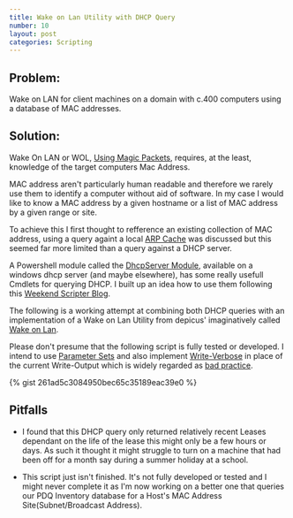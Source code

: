 ```yaml
---
title: Wake on Lan Utility with DHCP Query
number: 10
layout: post
categories: Scripting
---
```


## Problem:
Wake on LAN for client machines on a domain with c.400 computers using a database of MAC addresses.

## Solution:
Wake On LAN or WOL, [Using Magic Packets](https://en.wikipedia.org/wiki/Wake-on-LAN#Magic_packet), requires, at the least, knowledge of the target computers Mac Address.

MAC address aren't particularly human readable and therefore we rarely use them to identify a computer without aid of software.  In my case I would like to know a MAC address by a given hostname or a list of MAC address by a given range or site.

To achieve this I first thought to refference an existing collection of MAC address, using a query againt a local [ARP Cache](https://en.wikipedia.org/wiki/Address_Resolution_Protocol#Example) was discussed but this seemed far more limited than a query against a DHCP server.

A Powershell module called the [DhcpServer Module](https://technet.microsoft.com/itpro/powershell/windows/dhcp-server/index), available on a windows dhcp server (and maybe elsewhere), has some really usefull Cmdlets for querying DHCP.  I built up an idea how to use them following this [Weekend Scripter Blog](https://blogs.technet.microsoft.com/heyscriptingguy/2013/01/13/weekend-scripter-parsing-the-dhcp-database-no-way/).

The following is a working attempt at combining both DHCP queries with an implementation of a Wake on Lan Utility from depicus' imaginatively called [Wake on Lan](https://www.depicus.com/wake-on-lan/).

Please don't presume that the following script is fully tested or developed.  I intend to use [Parameter Sets](https://blogs.technet.microsoft.com/heyscriptingguy/2011/06/30/use-parameter-sets-to-simplify-powershell-commands/) and also implement [Write-Verbose](https://blogs.technet.microsoft.com/heyscriptingguy/2014/07/30/use-powershell-to-write-verbose-output/) in place of the current Write-Output which is widely regarded as [bad practice](http://www.jsnover.com/blog/2013/12/07/write-host-considered-harmful/).

{% gist 261ad5c3084950bec65c35189eac39e0 %}

## Pitfalls

  - I found that this DHCP query only returned relatively recent Leases dependant on the life of the lease this might only be a few hours or days.  As such it thought it might struggle to turn on a machine that had been off for a month say during a summer holiday at a school.
  
  - This script just isn't finished.  It's not fully developed or tested and I might never complete it as I'm now working on a better one that queries our PDQ Inventory database for a Host's MAC Address Site(Subnet/Broadcast Address).
